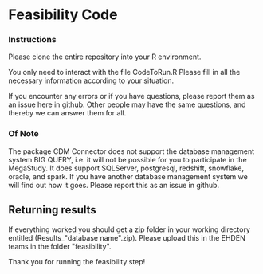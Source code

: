 
# Feasibility Code

### Instructions
Please clone the entire repository into your R environment.

You only need to interact with the file CodeToRun.R
Please fill in all the necessary information according to your situation. 

If you encounter any errors or if you have questions, please report them as an issue here in github. 
Other people may have the same questions, and thereby we can answer them for all. 

### Of Note
The package CDM Connector does not support the database management system BIG QUERY, i.e. it will not be possible for you to participate in the MegaStudy. 
It does support SQLServer, postgresql, redshift, snowflake, oracle, and spark. 
If you have another database management system we will find out how it goes. Please report this as an issue in github.

## Returning results

If everything worked you should get a zip folder in your working directory entitled (Results_"database name".zip).
Please upload this in the EHDEN teams in the folder "feasibility".

Thank you for running the feasibility step!

